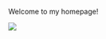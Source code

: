 Welcome to my homepage!

<img src="https://github.com/jrexmo/jrexmo.github.io/blob/main/photo_of_me.png">



